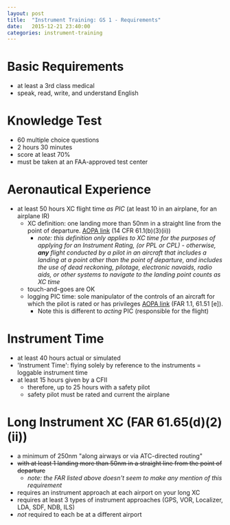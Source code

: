 ```yaml
---
layout: post
title:  "Instrument Training: GS 1 - Requirements"
date:   2015-12-21 23:40:00
categories: instrument-training
---
```


# Basic Requirements
 - at least a 3rd class medical
 - speak, read, write, and understand English

# Knowledge Test
 - 60 multiple choice questions
 - 2 hours 30 minutes
 - score at least 70%
 - must be taken at an FAA-approved test center

# Aeronautical Experience
 - at least 50 hours XC flight time *as PIC* (at least 10 in an airplane, for an airplane IR)
   - XC definition: one landing more than 50nm in a straight line from the point of departure. [AOPA link][aopa-xc-link] (14 CFR 61.1(b)(3)(ii))
      - *note: this definition only applies to XC time for the purposes of applying for an Instrument Rating,
        (or PPL or CPL) - otherwise, **any** flight conducted by a pilot in an aircraft that includes a landing
        at a point other than the point of departure, and includes the use of dead reckoning, pilotage,
        electronic navaids, radio aids, or other systems to navigate to the landing point counts as XC time*
   - touch-and-goes are OK
   - logging PIC time: sole manipulator of the controls of an aircraft for which the pilot is rated or has privileges [AOPA link][aopa-pic-link] (FAR 1.1, 61.51 [e]).
     - Note this is different to *acting* PIC (responsible for the flight)

# Instrument Time
 - at least 40 hours actual or simulated
 - 'Instrument Time': flying solely by reference to the instruments = loggable instrument time
 - at least 15 hours given by a CFII
   - therefore, up to 25 hours with a safety pilot
   - safety pilot must be rated and current the airplane

# Long Instrument XC (FAR 61.65(d)(2)(ii))
 - a minimum of 250nm "along airways or via ATC-directed routing"
 - <del>with at least 1 landing more than 50nm in a straight line from the point of departure</del>
    - *note: the FAR listed above doesn't seem to make any mention of this requirement*
 - requires an instrument approach at each airport on your long XC
 - requires at least 3 types of instrument approaches (GPS, VOR, Localizer, LDA, SDF, NDB, ILS)
 - *not* required to each be at a different airport

[aopa-xc-link]: http://www.aopa.org/Pilot-Resources/Learn-to-Fly/Logging-Cross-Country-Time
[aopa-pic-link]: http://www.aopa.org/Pilot-Resources/Learn-to-Fly/Aviation-Subject-Report-Logging-Pilot-in-Command-PIC-Time

